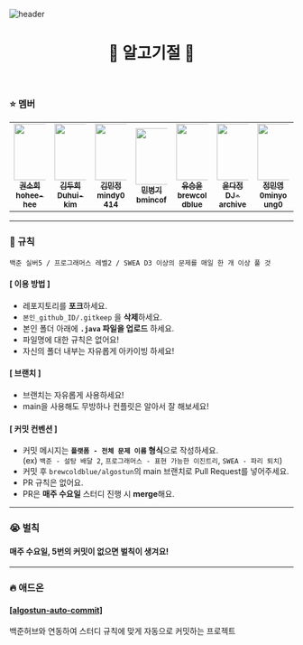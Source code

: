 ![header](https://capsule-render.vercel.app/api?type=Waving&color=auto&customColorList=17&height=100&section=header&text=AlgoStun&fontSize=70&fontColor=636363)

<div align=center>
  <h1> 🤦 알고기절 🤦 </h1>
</div>

<br>

### ⭐ 멤버

<div align=center>
  <table style="display:table; table-layout:fixed;">
    <tbody>
      <tr padding>
        <td align="center" justify="center"><a href="https://github.com/hohee-hee"><img src="https://avatars.githubusercontent.com/u/122425990?v=4" width="100px;" alt=""/><br /><sub><b>권소희<br/>hohee-hee</b></sub></a><br /></td>
        <td align="center" justify="center"><a href="https://github.com/Duhui-kim"><img src="https://avatars.githubusercontent.com/u/118238663?v=4" width="100px;" alt=""/><br /><sub><b>김두희<br/>Duhui-kim</b></sub></a><br /></td>
        <td align="center" justify="center"><a href="https://github.com/mindy0414"><img src="https://avatars.githubusercontent.com/u/122426499?v=4" width="100px;" alt=""/><br /><sub><b>김민정<br/>mindy0414</b></sub></a><br /></td>
        <td align="center" justify="center"><a href="https://github.com/bmincof"><img src="https://avatars.githubusercontent.com/u/104330984?v=4" width="100px;" alt=""/><br /><sub><b>민병기<br/>bmincof</b></sub></a><br /></td>
        <td align="center" justify="center"><a href="https://github.com/brewcoldblue"><img src="https://avatars.githubusercontent.com/u/82228797?v=4" width="100px;" alt=""/><br /><sub><b>유승윤<br/>brewcoldblue</b></sub></a><br /></td>
        <td align="center" justify="center"><a href="https://github.com/DJ-archive"><img src="https://avatars.githubusercontent.com/u/58822617?v=4" width="100px;" alt=""/><br /><sub><b>윤다정<br/>DJ-archive</b></sub></a><br /></td>
        <td align="center" justify="center"><a href="https://github.com/0minyoung0"><img src="https://avatars.githubusercontent.com/u/122426037?v=4" width="100px;" alt=""/><br /><sub><b>정민영<br/>0minyoung0</b></sub></a><br /></td>
      </tr>
    </tbody>
  </table>
</div>

---

### 📌 규칙

```
백준 실버5 / 프로그래머스 레벨2 / SWEA D3 이상의 문제를 매일 한 개 이상 풀 것
```

#### [ 이용 방법 ]

- 레포지토리를 **포크**하세요.
- `본인_github_ID/.gitkeep` 을 **삭제**하세요.
- 본인 폴더 아래에 **`.java` 파일을 업로드** 하세요.
- 파일명에 대한 규칙은 없어요!
- 자신의 폴더 내부는 자유롭게 아카이빙 하세요!

#### [ 브랜치 ]

- 브랜치는 자유롭게 사용하세요!
- main을 사용해도 무방하나 컨플릿은 알아서 잘 해보세요!

#### [ 커밋 컨벤션 ]

- 커밋 메시지는 **`플랫폼 - 전체 문제 이름` 형식**으로 작성하세요. <br>
  (ex) `백준 - 설탕 배달 2`, `프로그래머스 - 표현 가능한 이진트리`, `SWEA - 파리 퇴치`)
- 커밋 후 `brewcoldblue/algostun`의 main 브랜치로 Pull Request를 넣어주세요.
- PR 규칙은 없어요.
- PR은 **매주 수요일** 스터디 진행 시 **merge**해요.

<hr />

### 😭 벌칙

#### 매주 수요일, 5번의 커밋이 없으면 벌칙이 생겨요!

<hr />

### 🔥 애드온

#### [[algostun-auto-commit]](https://github.com/bmincof/algostun-auto-commit)

백준허브와 연동하여 스터디 규칙에 맞게 자동으로 커밋하는 프로젝트
